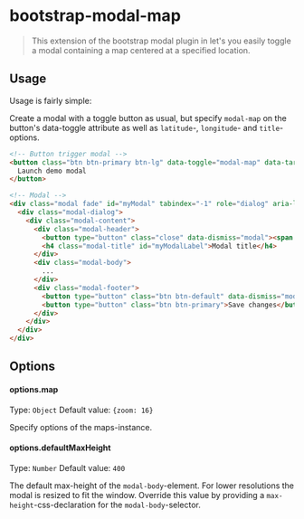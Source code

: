bootstrap-modal-map
===================

> This extension of the bootstrap modal plugin in let's you easily toggle a modal containing a map centered at a specified location.


Usage
-----

Usage is fairly simple: 

Create a modal with a toggle button as usual, but specify `modal-map` on the button's data-toggle attribute as well as `latitude`-, `longitude`- and `title`-options. 

```html
<!-- Button trigger modal -->
<button class="btn btn-primary btn-lg" data-toggle="modal-map" data-target="#myModal" data-latitude="51.9817" data-longitude="9.255" data-title="Bad Pyrmont am Rhein">
  Launch demo modal
</button>

<!-- Modal -->
<div class="modal fade" id="myModal" tabindex="-1" role="dialog" aria-labelledby="myModalLabel" aria-hidden="true">
  <div class="modal-dialog">
    <div class="modal-content">
      <div class="modal-header">
        <button type="button" class="close" data-dismiss="modal"><span aria-hidden="true">&times;</span><span class="sr-only">Close</span></button>
        <h4 class="modal-title" id="myModalLabel">Modal title</h4>
      </div>
      <div class="modal-body">
        ...
      </div>
      <div class="modal-footer">
        <button type="button" class="btn btn-default" data-dismiss="modal">Close</button>
        <button type="button" class="btn btn-primary">Save changes</button>
      </div>
    </div>
  </div>
</div>
```

Options
-------

#### options.map
Type: `Object`
Default value: `{zoom: 16}`

Specify options of the maps-instance.


#### options.defaultMaxHeight
Type: `Number`
Default value: `400`

The default max-height of the `modal-body`-element. For lower resolutions the modal is resized to fit the window.
Override this value by providing a `max-height`-css-declaration for the `modal-body`-selector.



